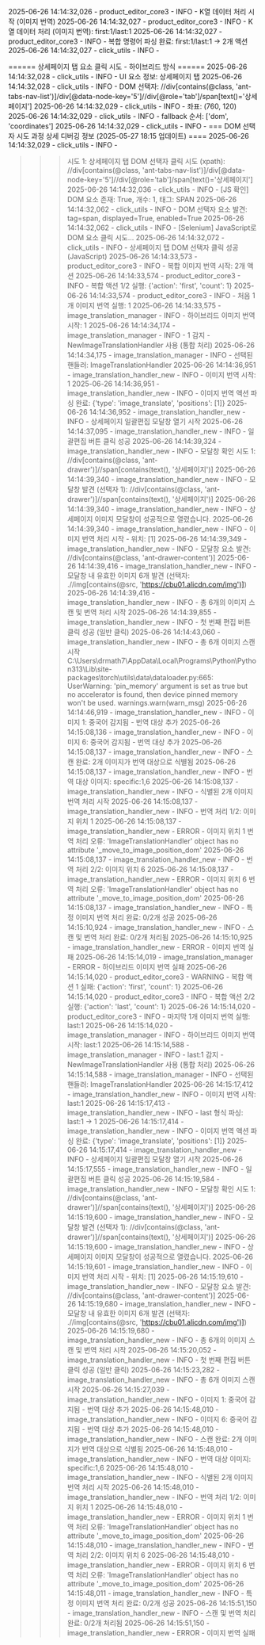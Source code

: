 2025-06-26 14:14:32,026 - product_editor_core3 - INFO - K열 데이터 처리 시작 (이미지 번역)
2025-06-26 14:14:32,027 - product_editor_core3 - INFO - K열 데이터 처리 (이미지 번역): first:1/last:1
2025-06-26 14:14:32,027 - product_editor_core3 - INFO - 복합 명령어 파싱 완료: first:1/last:1 -> 2개 액션
2025-06-26 14:14:32,027 - click_utils - INFO -

====== 상세페이지 탭 요소 클릭 시도 - 하이브리드 방식 ======
2025-06-26 14:14:32,028 - click_utils - INFO - UI 요소 정보: 상세페이지 탭
2025-06-26 14:14:32,028 - click_utils - INFO - DOM 선택자: //div[contains(@class, 'ant-tabs-nav-list')]/div[@data-node-key='5']//div[@role='tab']/span[text()='상세페이지']
2025-06-26 14:14:32,029 - click_utils - INFO - 좌표: (760, 120)
2025-06-26 14:14:32,029 - click_utils - INFO - fallback 순서: ['dom', 'coordinates']
2025-06-26 14:14:32,029 - click_utils - INFO - === DOM 선택자 시도 과정 상세 디버깅 정보 (2025-05-27 18:15 업데이트) ====
2025-06-26 14:14:32,029 - click_utils - INFO -
>>> 시도 1: 상세페이지 탭 DOM 선택자 클릭 시도 (xpath): //div[contains(@class, 'ant-tabs-nav-list')]/div[@data-node-key='5']//div[@role='tab']/span[text()='상세페이지']
2025-06-26 14:14:32,036 - click_utils - INFO - [JS 확인] DOM 요소 존재: True, 개수: 1, 태그: SPAN
2025-06-26 14:14:32,062 - click_utils - INFO - DOM 선택자 요소 발견: tag=span, displayed=True, enabled=True
2025-06-26 14:14:32,062 - click_utils - INFO - [Selenium] JavaScript로 DOM 요소 클릭 시도...
2025-06-26 14:14:32,072 - click_utils - INFO - 상세페이지 탭 DOM 선택자 클릭 성공 (JavaScript)
2025-06-26 14:14:33,573 - product_editor_core3 - INFO - 복합 이미지 번역 시작: 2개 액션
2025-06-26 14:14:33,574 - product_editor_core3 - INFO - 복합 액션 1/2 실행: {'action': 'first', 'count': 1}
2025-06-26 14:14:33,574 - product_editor_core3 - INFO - 처음 1개 이미지 번역 실행: 1
2025-06-26 14:14:33,575 - image_translation_manager - INFO - 하이브리드 이미지 번역 시작: 1
2025-06-26 14:14:34,174 - image_translation_manager - INFO - 1 감지 - NewImageTranslationHandler 사용 (통합 처리)
2025-06-26 14:14:34,175 - image_translation_manager - INFO - 선택된 핸들러: ImageTranslationHandler
2025-06-26 14:14:36,951 - image_translation_handler_new - INFO - 이미지 번역 시작: 1
2025-06-26 14:14:36,951 - image_translation_handler_new - INFO - 이미지 번역 액션 파싱 완료: {'type': 'image_translate', 'positions': [1]}
2025-06-26 14:14:36,952 - image_translation_handler_new - INFO - 상세페이지 일괄편집 모달창 열기 시작
2025-06-26 14:14:37,095 - image_translation_handler_new - INFO - 일괄편집 버튼 클릭 성공
2025-06-26 14:14:39,324 - image_translation_handler_new - INFO - 모달창 확인 시도 1: //div[contains(@class, 'ant-drawer')]//span[contains(text(), '상세페이지')]
2025-06-26 14:14:39,340 - image_translation_handler_new - INFO - 모달창 발견 (선택자 1): //div[contains(@class, 'ant-drawer')]//span[contains(text(), '상세페이지')]
2025-06-26 14:14:39,340 - image_translation_handler_new - INFO - 상세페이지 이미지 모달창이 성공적으로 열렸습니다.
2025-06-26 14:14:39,340 - image_translation_handler_new - INFO - 이미지 번역 처리 시작 - 위치: [1]
2025-06-26 14:14:39,349 - image_translation_handler_new - INFO - 모달창 요소 발견: //div[contains(@class, 'ant-drawer-content')]
2025-06-26 14:14:39,416 - image_translation_handler_new - INFO - 모달창 내 유효한 이미지 6개 발견 (선택자: .//img[contains(@src, 'https://cbu01.alicdn.com/img')])
2025-06-26 14:14:39,416 - image_translation_handler_new - INFO - 총 6개의 이미지 스캔 및 번역 처리 시작
2025-06-26 14:14:39,855 - image_translation_handler_new - INFO - 첫 번째 편집 버튼 클릭 성공 (일반 클릭)
2025-06-26 14:14:43,060 - image_translation_handler_new - INFO - 총 6개 이미지 스캔 시작
C:\Users\drmath7\AppData\Local\Programs\Python\Python313\Lib\site-packages\torch\utils\data\dataloader.py:665: UserWarning: 'pin_memory' argument is set as true but no accelerator is found, then device pinned memory won't be used.
  warnings.warn(warn_msg)
2025-06-26 14:14:46,919 - image_translation_handler_new - INFO - 이미지 1: 중국어 감지됨 - 번역 대상 추가
2025-06-26 14:15:08,136 - image_translation_handler_new - INFO - 이미지 6: 중국어 감지됨 - 번역 대상 추가
2025-06-26 14:15:08,137 - image_translation_handler_new - INFO - 스캔 완료: 2개 이미지가 번역 대상으로 식별됨
2025-06-26 14:15:08,137 - image_translation_handler_new - INFO - 번역 대상 이미지: specific:1,6
2025-06-26 14:15:08,137 - image_translation_handler_new - INFO - 식별된 2개 이미지 번역 처리 시작
2025-06-26 14:15:08,137 - image_translation_handler_new - INFO - 번역 처리 1/2: 이미지 위치 1
2025-06-26 14:15:08,137 - image_translation_handler_new - ERROR - 이미지 위치 1 번역 처리 오류: 'ImageTranslationHandler' object has no attribute '_move_to_image_position_dom'
2025-06-26 14:15:08,137 - image_translation_handler_new - INFO - 번역 처리 2/2: 이미지 위치 6
2025-06-26 14:15:08,137 - image_translation_handler_new - ERROR - 이미지 위치 6 번역 처리 오류: 'ImageTranslationHandler' object has no attribute '_move_to_image_position_dom'
2025-06-26 14:15:08,137 - image_translation_handler_new - INFO - 특정 이미지 번역 처리 완료: 0/2개 성공
2025-06-26 14:15:10,924 - image_translation_handler_new - INFO - 스캔 및 번역 처리 완료: 0/2개 처리됨
2025-06-26 14:15:10,925 - image_translation_handler_new - ERROR - 이미지 번역 실패
2025-06-26 14:15:14,019 - image_translation_manager - ERROR - 하이브리드 이미지 번역 실패
2025-06-26 14:15:14,020 - product_editor_core3 - WARNING - 복합 액션 1 실패: {'action': 'first', 'count': 1}
2025-06-26 14:15:14,020 - product_editor_core3 - INFO - 복합 액션 2/2 실행: {'action': 'last', 'count': 1}
2025-06-26 14:15:14,020 - product_editor_core3 - INFO - 마지막 1개 이미지 번역 실행: last:1
2025-06-26 14:15:14,020 - image_translation_manager - INFO - 하이브리드 이미지 번역 시작: last:1
2025-06-26 14:15:14,588 - image_translation_manager - INFO - last:1 감지 - NewImageTranslationHandler 사용 (통합 처리)
2025-06-26 14:15:14,588 - image_translation_manager - INFO - 선택된 핸들러: ImageTranslationHandler
2025-06-26 14:15:17,412 - image_translation_handler_new - INFO - 이미지 번역 시작: last:1
2025-06-26 14:15:17,413 - image_translation_handler_new - INFO - last 형식 파싱: last:1 -> 1
2025-06-26 14:15:17,414 - image_translation_handler_new - INFO - 이미지 번역 액션 파싱 완료: {'type': 'image_translate', 'positions': [1]}
2025-06-26 14:15:17,414 - image_translation_handler_new - INFO - 상세페이지 일괄편집 모달창 열기 시작
2025-06-26 14:15:17,555 - image_translation_handler_new - INFO - 일괄편집 버튼 클릭 성공
2025-06-26 14:15:19,584 - image_translation_handler_new - INFO - 모달창 확인 시도 1: //div[contains(@class, 'ant-drawer')]//span[contains(text(), '상세페이지')]
2025-06-26 14:15:19,600 - image_translation_handler_new - INFO - 모달창 발견 (선택자 1): //div[contains(@class, 'ant-drawer')]//span[contains(text(), '상세페이지')]
2025-06-26 14:15:19,600 - image_translation_handler_new - INFO - 상세페이지 이미지 모달창이 성공적으로 열렸습니다.
2025-06-26 14:15:19,601 - image_translation_handler_new - INFO - 이미지 번역 처리 시작 - 위치: [1]
2025-06-26 14:15:19,610 - image_translation_handler_new - INFO - 모달창 요소 발견: //div[contains(@class, 'ant-drawer-content')]
2025-06-26 14:15:19,680 - image_translation_handler_new - INFO - 모달창 내 유효한 이미지 6개 발견 (선택자: .//img[contains(@src, 'https://cbu01.alicdn.com/img')])
2025-06-26 14:15:19,680 - image_translation_handler_new - INFO - 총 6개의 이미지 스캔 및 번역 처리 시작
2025-06-26 14:15:20,052 - image_translation_handler_new - INFO - 첫 번째 편집 버튼 클릭 성공 (일반 클릭)
2025-06-26 14:15:23,282 - image_translation_handler_new - INFO - 총 6개 이미지 스캔 시작
2025-06-26 14:15:27,039 - image_translation_handler_new - INFO - 이미지 1: 중국어 감지됨 - 번역 대상 추가
2025-06-26 14:15:48,010 - image_translation_handler_new - INFO - 이미지 6: 중국어 감지됨 - 번역 대상 추가
2025-06-26 14:15:48,010 - image_translation_handler_new - INFO - 스캔 완료: 2개 이미지가 번역 대상으로 식별됨
2025-06-26 14:15:48,010 - image_translation_handler_new - INFO - 번역 대상 이미지: specific:1,6
2025-06-26 14:15:48,010 - image_translation_handler_new - INFO - 식별된 2개 이미지 번역 처리 시작
2025-06-26 14:15:48,010 - image_translation_handler_new - INFO - 번역 처리 1/2: 이미지 위치 1
2025-06-26 14:15:48,010 - image_translation_handler_new - ERROR - 이미지 위치 1 번역 처리 오류: 'ImageTranslationHandler' object has no attribute '_move_to_image_position_dom'
2025-06-26 14:15:48,010 - image_translation_handler_new - INFO - 번역 처리 2/2: 이미지 위치 6
2025-06-26 14:15:48,010 - image_translation_handler_new - ERROR - 이미지 위치 6 번역 처리 오류: 'ImageTranslationHandler' object has no attribute '_move_to_image_position_dom'
2025-06-26 14:15:48,011 - image_translation_handler_new - INFO - 특정 이미지 번역 처리 완료: 0/2개 성공
2025-06-26 14:15:51,150 - image_translation_handler_new - INFO - 스캔 및 번역 처리 완료: 0/2개 처리됨
2025-06-26 14:15:51,150 - image_translation_handler_new - ERROR - 이미지 번역 실패
